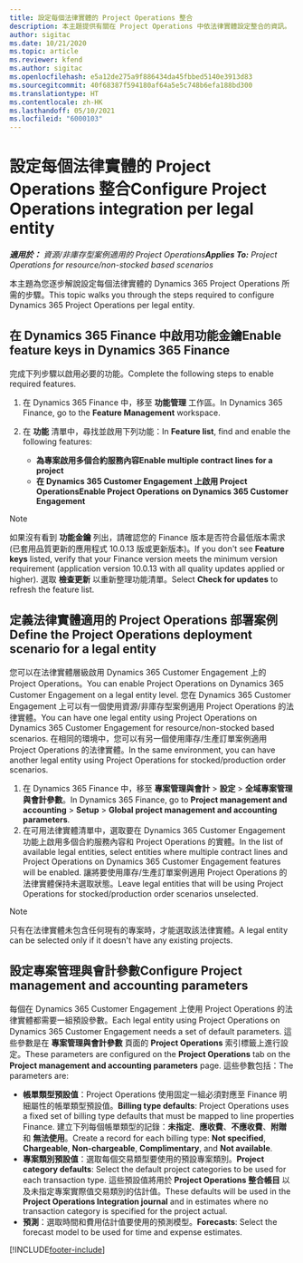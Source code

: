 ```yaml
---
title: 設定每個法律實體的 Project Operations 整合
description: 本主題提供有關在 Project Operations 中依法律實體設定整合的資訊。
author: sigitac
ms.date: 10/21/2020
ms.topic: article
ms.reviewer: kfend
ms.author: sigitac
ms.openlocfilehash: e5a12de275a9f886434da45fbbed5140e3913d83
ms.sourcegitcommit: 40f68387f594180af64a5e5c748b6efa188bd300
ms.translationtype: HT
ms.contentlocale: zh-HK
ms.lasthandoff: 05/10/2021
ms.locfileid: "6000103"
---
```

# <a name="configure-project-operations-integration-per-legal-entity"></a><span data-ttu-id="eed84-103">設定每個法律實體的 Project Operations 整合</span><span class="sxs-lookup"><span data-stu-id="eed84-103">Configure Project Operations integration per legal entity</span></span> 

<span data-ttu-id="eed84-104">_**適用於：** 資源/非庫存型案例適用的 Project Operations_</span><span class="sxs-lookup"><span data-stu-id="eed84-104">_**Applies To:** Project Operations for resource/non-stocked based scenarios_</span></span>

<span data-ttu-id="eed84-105">本主題為您逐步解說設定每個法律實體的 Dynamics 365 Project Operations 所需的步驟。</span><span class="sxs-lookup"><span data-stu-id="eed84-105">This topic walks you through the steps required to configure Dynamics 365 Project Operations per legal entity.</span></span>

## <a name="enable-feature-keys-in-dynamics-365-finance"></a><span data-ttu-id="eed84-106">在 Dynamics 365 Finance 中啟用功能金鑰</span><span class="sxs-lookup"><span data-stu-id="eed84-106">Enable feature keys in Dynamics 365 Finance</span></span>

<span data-ttu-id="eed84-107">完成下列步驟以啟用必要的功能。</span><span class="sxs-lookup"><span data-stu-id="eed84-107">Complete the following steps to enable required features.</span></span>

1. <span data-ttu-id="eed84-108">在 Dynamics 365 Finance 中，移至 **功能管理** 工作區。</span><span class="sxs-lookup"><span data-stu-id="eed84-108">In Dynamics 365 Finance, go to the **Feature Management** workspace.</span></span>
2. <span data-ttu-id="eed84-109">在 **功能** 清單中，尋找並啟用下列功能：</span><span class="sxs-lookup"><span data-stu-id="eed84-109">In **Feature list**, find and enable the following features:</span></span>
  
    - <span data-ttu-id="eed84-110">**為專案啟用多個合約服務內容**</span><span class="sxs-lookup"><span data-stu-id="eed84-110">**Enable multiple contract lines for a project**</span></span>
    - <span data-ttu-id="eed84-111">**在 Dynamics 365 Customer Engagement 上啟用 Project Operations**</span><span class="sxs-lookup"><span data-stu-id="eed84-111">**Enable Project Operations on Dynamics 365 Customer Engagement**</span></span>

> [!NOTE]
> <span data-ttu-id="eed84-112">如果沒有看到 **功能金鑰** 列出，請確認您的 Finance 版本是否符合最低版本需求 (已套用品質更新的應用程式 10.0.13 版或更新版本)。</span><span class="sxs-lookup"><span data-stu-id="eed84-112">If you don't see **Feature keys** listed, verify that your Finance version meets the minimum version requirement (application version 10.0.13 with all quality updates applied or higher).</span></span> <span data-ttu-id="eed84-113">選取 **檢查更新** 以重新整理功能清單。</span><span class="sxs-lookup"><span data-stu-id="eed84-113">Select **Check for updates** to refresh the feature list.</span></span>

## <a name="define-the-project-operations-deployment-scenario-for-a-legal-entity"></a><span data-ttu-id="eed84-114">定義法律實體適用的 Project Operations 部署案例</span><span class="sxs-lookup"><span data-stu-id="eed84-114">Define the Project Operations deployment scenario for a legal entity</span></span>

<span data-ttu-id="eed84-115">您可以在法律實體層級啟用 Dynamics 365 Customer Engagement 上的 Project Operations。</span><span class="sxs-lookup"><span data-stu-id="eed84-115">You can enable Project Operations on Dynamics 365 Customer Engagement on a legal entity level.</span></span> <span data-ttu-id="eed84-116">您在 Dynamics 365 Customer Engagement 上可以有一個使用資源/非庫存型案例適用 Project Operations 的法律實體。</span><span class="sxs-lookup"><span data-stu-id="eed84-116">You can have one legal entity using Project Operations on Dynamics 365 Customer Engagement for resource/non-stocked based scenarios.</span></span> <span data-ttu-id="eed84-117">在相同的環境中，您可以有另一個使用庫存/生產訂單案例適用 Project Operations 的法律實體。</span><span class="sxs-lookup"><span data-stu-id="eed84-117">In the same environment, you can have another legal entity using Project Operations for stocked/production order scenarios.</span></span>

1. <span data-ttu-id="eed84-118">在 Dynamics 365 Finance 中，移至 **專案管理與會計** > **設定** > **全域專案管理與會計參數**。</span><span class="sxs-lookup"><span data-stu-id="eed84-118">In Dynamics 365 Finance, go to **Project management and accounting** > **Setup** > **Global project management and accounting parameters**.</span></span>
2. <span data-ttu-id="eed84-119">在可用法律實體清單中，選取要在 Dynamics 365 Customer Engagement 功能上啟用多個合約服務內容和 Project Operations 的實體。</span><span class="sxs-lookup"><span data-stu-id="eed84-119">In the list of available legal entities, select entities where multiple contract lines and Project Operations on Dynamics 365 Customer Engagement features will be enabled.</span></span> <span data-ttu-id="eed84-120">讓將要使用庫存/生產訂單案例適用 Project Operations 的法律實體保持未選取狀態。</span><span class="sxs-lookup"><span data-stu-id="eed84-120">Leave legal entities that will be using Project Operations for stocked/production order scenarios unselected.</span></span>

> [!NOTE]
> <span data-ttu-id="eed84-121">只有在法律實體未包含任何現有的專案時，才能選取該法律實體。</span><span class="sxs-lookup"><span data-stu-id="eed84-121">A legal entity can be selected only if it doesn't have any existing projects.</span></span>

## <a name="configure-project-management-and-accounting-parameters"></a><span data-ttu-id="eed84-122">設定專案管理與會計參數</span><span class="sxs-lookup"><span data-stu-id="eed84-122">Configure Project management and accounting parameters</span></span>

<span data-ttu-id="eed84-123">每個在 Dynamics 365 Customer Engagement 上使用 Project Operations 的法律實體都需要一組預設參數。</span><span class="sxs-lookup"><span data-stu-id="eed84-123">Each legal entity using Project Operations on Dynamics 365 Customer Engagement needs a set of default parameters.</span></span> <span data-ttu-id="eed84-124">這些參數是在 **專案管理與會計參數** 頁面的 **Project Operations** 索引標籤上進行設定。</span><span class="sxs-lookup"><span data-stu-id="eed84-124">These parameters are configured on the **Project Operations** tab on the **Project management and accounting parameters** page.</span></span> <span data-ttu-id="eed84-125">這些參數包括：</span><span class="sxs-lookup"><span data-stu-id="eed84-125">The parameters are:</span></span>

  - <span data-ttu-id="eed84-126">**帳單類型預設值**：Project Operations 使用固定一組必須對應至 Finance 明細屬性的帳單類型預設值。</span><span class="sxs-lookup"><span data-stu-id="eed84-126">**Billing type defaults**: Project Operations uses a fixed set of billing type defaults that must be mapped to line properties Finance.</span></span> <span data-ttu-id="eed84-127">建立下列每個帳單類型的記錄：**未指定**、**應收費**、**不應收費**、**附贈** 和 **無法使用**。</span><span class="sxs-lookup"><span data-stu-id="eed84-127">Create a record for each billing type: **Not specified**, **Chargeable**, **Non-chargeable**, **Complimentary**, and **Not available**.</span></span>
  - <span data-ttu-id="eed84-128">**專案類別預設值**：選取每個交易類型要使用的預設專案類別。</span><span class="sxs-lookup"><span data-stu-id="eed84-128">**Project category defaults**: Select the default project categories to be used for each transaction type.</span></span> <span data-ttu-id="eed84-129">這些預設值將用於 **Project Operations 整合帳目** 以及未指定專案實際值交易類別的估計值。</span><span class="sxs-lookup"><span data-stu-id="eed84-129">These defaults will be used in the **Project Operations Integration journal** and in estimates where no transaction category is specified for the project actual.</span></span>
  - <span data-ttu-id="eed84-130">**預測**：選取時間和費用估計值要使用的預測模型。</span><span class="sxs-lookup"><span data-stu-id="eed84-130">**Forecasts**: Select the forecast model to be used for time and expense estimates.</span></span>


[!INCLUDE[footer-include](../includes/footer-banner.md)]